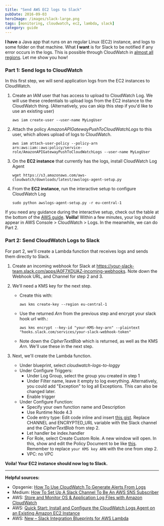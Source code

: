 ```yaml
---
title: "Send AWS EC2 logs to Slack"
pubDate: 2016-09-03
heroImage: /images/slack-large.png
tags: [monitoring, cloudwatch, ec2, lambda, slack]
category: guide
---
```


**I have** a Java app that runs on an regular Linux (EC2) instance, and logs to some folder on that machine. What **I want** is for Slack to be notified if any error occurs in the logs. This is possible through CloudWatch in [almost all regions](http://docs.aws.amazon.com/general/latest/gr/rande.html#cwl_region). Let me show you how!

### Part 1: Send logs to CloudWatch

In this first step, we will send application logs from the EC2 instances to CloudWatch.

1.  Create an IAM user that has access to upload to CloudWatch Log. We will use these credentials to upload logs from the EC2 instance to the CloudWatch thing. (Alternatively, you can skip this step if you'd like to use an existing user)

    ```
    aws iam create-user --user-name MyLogUser
    ```

2.  Attach the policy *AmazonAPIGatewayPushToCloudWatchLogs* to this user, which allows upload of logs to CloudWatch.

    ```
    aws iam attach-user-policy --policy-arn arn:aws:iam::aws:policy/service-role/AmazonAPIGatewayPushToCloudWatchLogs --user-name MyLogUser
    ```

3.  On the **EC2 instance** that currently has the logs, install CloudWatch Log Agent

    ```
    wget https://s3.amazonaws.com/aws-cloudwatch/downloads/latest/awslogs-agent-setup.py
    ```

4.  From the **EC2 instance**, run the interactive setup to configure CloudWatch Log

    ```
    sudo python awslogs-agent-setup.py -r eu-central-1
    ```

If you need any guidance during the interactive setup, check out the table at the bottom of the [AWS guide](https://docs.aws.amazon.com/AmazonCloudWatch/latest/logs/QuickStartEC2Instance.html). **Voilla!** Within a few minutes, your log should appear in AWS Console > CloudWatch > Logs. In the meanwhile, we can do Part 2.

### Part 2: Send CloudWatch Logs to Slack

For part 2, we'll create a Lambda function that receives logs and sends them directly to Slack.

1.  Create an incoming webhook for Slack at https://your-slack-team.slack.com/apps/A0F7XDUAZ-incoming-webhooks. Note down the Webhook URL, and Channel for step 2 and 3.
2.  We'll need a KMS key for the next step.

    - Create this with:

      ```
      aws kms create-key --region eu-central-1
      ```

    - Use the returned _Arn_ from the previous step and encrypt your slack hook url with.:

      ```
      aws kms encrypt --key-id "your-KMS-key-arn" --plaintext "hooks.slack.com/services/your-slack-webhook-token"
      ```

    - Note down the _CipherTextBlob_ which is returned, as well as the KMS _Arn_. We'll use these in the next step.

3.  Next, we'll create the Lambda function.
    - Under blueprint, select _cloudwatch-logs-to-loggy_
    - Under Configure Triggers:
      - Under Log Group, select the group you created in step 1
      - Under Filter name, leave it empty to log everything. Alternatively, you could add "Exception" to log all Exceptions. This can also be changed later.
      - Enable trigger
    - Under Configure Function:
      - Specify your own function name and Description
      - Use Runtime Node 4.3
      - Code entry type: Edit code inline and insert [this gist](https://gist.github.com/tomfa/f4e090cbaff0189eba17c0fc301c63db). Replace CHANNEL and ENCRYPTED_URL variable with the Slack channel and the *CipherTextBlob* from step 2.
      - Let handler be index.handler
      - For Role, select Create Custom Role. A new window will open. In this, show and edit the Policy Document to be like [this](https://gist.github.com/tomfa/88f8a410aa16bba5fc92aff86d668df7). Remember to replace `your KMS key ARN` with the one from step 2.
      - VPC: no VPC

**Voila! Your EC2 instance should now log to Slack.**

---

**Helpful sources:**

- Opsgenie: [How To Use CloudWatch To Generate Alerts From Logs](https://blog.opsgenie.com/2014/08/how-to-use-cloudwatch-to-generate-alerts-from-logs)
- Medium: [How To Set Up A Slack Channel To Be An AWS SNS Subscriber](https://medium.com/cohealo-engineering/how-set-up-a-slack-channel-to-be-an-aws-sns-subscriber-63b4d57ad3ea#.dcbqcad2x)
- AWS: [Store and Monitor OS & Application Log Files with Amazon CloudWatch](https://aws.amazon.com/blogs/aws/cloudwatch-log-service/)
- AWS: [Quick Start: Install and Configure the CloudWatch Logs Agent on an Existing Amazon EC2 Instance](https://docs.aws.amazon.com/AmazonCloudWatch/latest/logs/QuickStartEC2Instance.html)
- AWS: [New – Slack Integration Blueprints for AWS Lambda](https://aws.amazon.com/blogs/aws/new-slack-integration-blueprints-for-aws-lambda/)
